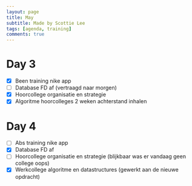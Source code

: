 ```yaml
---
layout: page
title: May
subtitle: Made by Scottie Lee
tags: [agenda, training]
comments: true
---
```

<!---
⬜ = to do
✅ = done
🟥 = cancelled
--->

# Day 3
- [x] Been training nike app
- [ ] Database FD af (vertraagd naar morgen)
- [x] Hoorcollege organisatie en strategie
- [x] Algoritme hoorcolleges 2 weken achterstand inhalen

# Day 4
- [ ] Abs training nike app
- [x] Database FD af
- [ ] Hoorcollege organisatie en strategie (blijkbaar was er vandaag geen college oops)
- [x] Werkcollege algoritme en datastructures (gewerkt aan de nieuwe opdracht)
